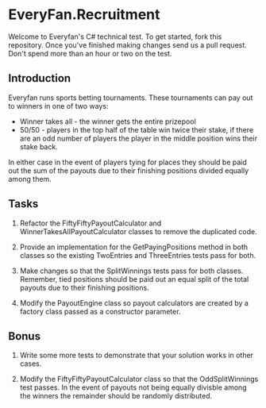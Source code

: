# EveryFan.Recruitment

Welcome to Everyfan's C# technical test. To get started, fork this repository. Once you've finished making changes send us a pull request. Don't spend more than an hour or two on the test.

## Introduction

Everyfan runs sports betting tournaments. These tournaments can pay out to winners in one of two ways:

* Winner takes all - the winner gets the entire prizepool
* 50/50 - players in the top half of the table win twice their stake, if there are an odd number of players the player in the middle position wins their stake back.

In either case in the event of players tying for places they should be paid out the sum of the payouts due to their finishing positions divided equally among them.

## Tasks

1.  Refactor the FiftyFiftyPayoutCalculator and WinnerTakesAllPayoutCalculator classes to remove the duplicated code.

2.  Provide an implementation for the GetPayingPositions method in both classes so the existing TwoEntries and ThreeEntries tests pass for both.

3.  Make changes so that the SplitWinnings tests pass for both classes. Remember, tied positions should be paid out an equal split of the total payouts due to their finishing positions.

4.  Modify the PayoutEngine class so payout calculators are created by a factory class passed as a constructor parameter.

## Bonus

1.  Write some more tests to demonstrate that your solution works in other cases.

2.  Modify the FiftyFiftyPayoutCalculator class so that the OddSplitWinnings test passes. In the event of payouts not being equally divisble among the winners the remainder should be randomly distributed.





